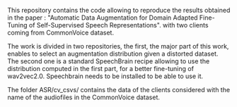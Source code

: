 This repository contains the code allowing to reproduce the results obtained in the paper : "Automatic Data Augmentation for Domain Adapted Fine-Tuning of
Self-Supervised Speech Representations". with two clients coming from CommonVoice dataset. 

The work is divided in two repositories, the first, the major part of this work, enables to select an augmentation distribution given a distorted dataset. 
The second one is a standard SpeechBrain recipe allowing to use the distribution computed in the first part, for a better fine-tuning of wav2vec2.0. Speechbrain needs to be installed to be able to use it.

The folder ASR/cv\_csvs/ contains the data of the clients considered with the name of the audiofiles in the CommonVoice dataset.


